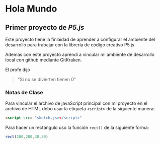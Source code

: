 # Hola Mundo

## Primer proyecto de *P5.js*

Este proyecto tiene la finlaidad de aprender a configurar el ambiente del desarrollo para trabajar con la librería de código creativo P5.js

Además con este proyecto aprendí a vincular mi ambiente de desarrollo local con github mediante GitKraken.

El profe dijo
>"Si no se divierten tienen 0"

### Notas de Clase

Para vincular el archivo de javaScript principal con mi proyecto en el archivo de HTML debo usar la etiqueta `<script>` de la siguiente manera:

``` html
<script src= "sketch.js></script>"
```
Para hacer un rectángulo uso la función 
`rect()` de la siguiente forma:

```js
rect(200,200,30,30)
```
